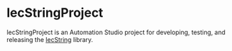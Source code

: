 # IecStringProject

IecStringProject is an Automation Studio project for developing, testing, and releasing the [IecString](https://github.com/tmatijevich/IecString) library.
